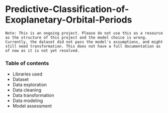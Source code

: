 # Predictive-Classification-of-Exoplanetary-Orbital-Periods

`Note: This is an ongoing project. Please do not use this as a resource as the structure of this project and the model choice is wrong. Currently, the dataset did not pass the model's assumptions, and might still need transformation. This does not have a full documentation as of now as it is not yet resolved.`

### Table of contents
* Libraries used
* Dataset
* Data exploration
* Data cleaning
* Data transformation
* Data modeling
* Model assessment



